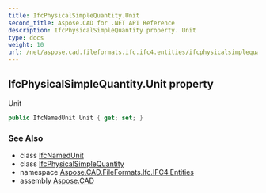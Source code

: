 ```yaml
---
title: IfcPhysicalSimpleQuantity.Unit
second_title: Aspose.CAD for .NET API Reference
description: IfcPhysicalSimpleQuantity property. Unit
type: docs
weight: 10
url: /net/aspose.cad.fileformats.ifc.ifc4.entities/ifcphysicalsimplequantity/unit/
---
```

## IfcPhysicalSimpleQuantity.Unit property

Unit

```csharp
public IfcNamedUnit Unit { get; set; }
```

### See Also

* class [IfcNamedUnit](../../ifcnamedunit/)
* class [IfcPhysicalSimpleQuantity](../)
* namespace [Aspose.CAD.FileFormats.Ifc.IFC4.Entities](../../ifcphysicalsimplequantity/)
* assembly [Aspose.CAD](../../../)


